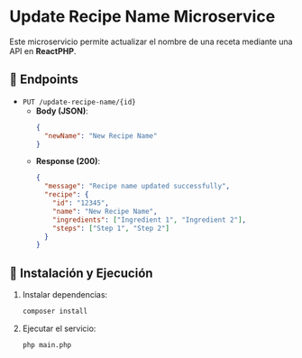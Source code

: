 # Update Recipe Name Microservice
Este microservicio permite actualizar el nombre de una receta mediante una API en **ReactPHP**.

## 📌 Endpoints
- `PUT /update-recipe-name/{id}`
  - **Body (JSON)**:
    ```json
    {
      "newName": "New Recipe Name"
    }
    ```
  - **Response (200)**:
    ```json
    {
      "message": "Recipe name updated successfully",
      "recipe": {
        "id": "12345",
        "name": "New Recipe Name",
        "ingredients": ["Ingredient 1", "Ingredient 2"],
        "steps": ["Step 1", "Step 2"]
      }
    }
    ```

## 🚀 Instalación y Ejecución
1. Instalar dependencias:
   ```sh
   composer install
2. Ejecutar el servicio:
    ```sh
    php main.php